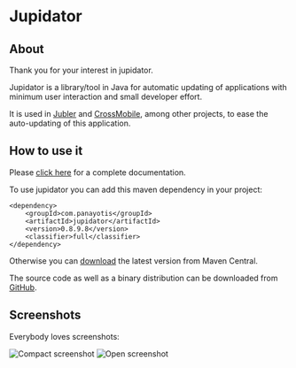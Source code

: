 # Jupidator

## About

Thank you for your interest in jupidator.

Jupidator is a library/tool in Java for automatic updating of applications with minimum user interaction and small developer effort.

It is used in [Jubler](http://jubler.org) and [CrossMobile](https://crossmobile.tech), among other projects, to ease the auto-updating of this application.

## How to use it

Please [click here](http://jupidator.panayotis.com/documentation.html) for a complete documentation.

To use jupidator you can add this maven dependency in your project:

```
<dependency>
    <groupId>com.panayotis</groupId>
    <artifactId>jupidator</artifactId>
    <version>0.8.9.8</version>
    <classifier>full</classifier>
</dependency>
```

Otherwise you can [download](https://repo.maven.apache.org/maven2/com/panayotis/jupidator/0.8.9.8/jupidator-0.8.9.8-full.jar) the latest version from Maven Central.

The source code as well as a binary distribution can be downloaded from [GitHub](https://github.com/teras/jupidator).

## Screenshots
Everybody loves screenshots:

![Compact screenshot](http://jupidator.panayotis.com/img/small.png)
![Open screenshot](http://jupidator.panayotis.com/img/big.png)

